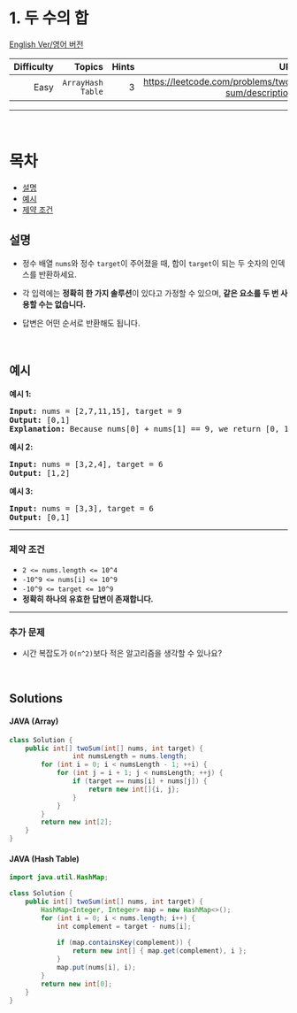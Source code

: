 # **1. 두 수의 합**

<!-- Language and Info Table Set for English -->
[English Ver/영어 버전](README.md)

|Difficulty |Topics |Hints |URL |
|---:|---:|---:|---:|
|Easy|<code>Array</code><code>Hash Table</code> |3 |https://leetcode.com/problems/two-sum/description/ |

---
<p>&nbsp;</p>

# 목차

- [설명](#설명)
- [예시](#예시)
- [제약 조건](#제약-조건)

## 설명

- 정수 배열 `nums`와 정수 `target`이 주어졌을 때, 합이 `target`이 되는 두 숫자의 인덱스를 반환하세요.

- 각 입력에는 **정확히 한 가지 솔루션**이 있다고 가정할 수 있으며, **같은 요소를 두 번 사용할 수는 없습니다.**
- 답변은 어떤 순서로 반환해도 됩니다.

<p>&nbsp;</p>

## **예시**

**예시 1:**

<pre><strong>Input:</strong> nums = [2,7,11,15], target = 9
<strong>Output:</strong> [0,1]
<strong>Explanation:</strong> Because nums[0] + nums[1] == 9, we return [0, 1].
</pre>

**예시 2:**

<pre><strong>Input:</strong> nums = [3,2,4], target = 6
<strong>Output:</strong> [1,2]
</pre>

**예시 3:**

<pre><strong>Input:</strong> nums = [3,3], target = 6
<strong>Output:</strong> [0,1]
</pre>

---

### **제약 조건**

- `2 <= nums.length <= 10^4`
- `-10^9 <= nums[i] <= 10^9`
- `-10^9 <= target <= 10^9`
- **정확히 하나의 유효한 답변이 존재합니다.**

---

### **추가 문제**

- 시간 복잡도가 `O(n^2)`보다 적은 알고리즘을 생각할 수 있나요?


<p>&nbsp;</p>

## Solutions

#### JAVA (Array)
```java
class Solution {
    public int[] twoSum(int[] nums, int target) {
                int numsLength = nums.length;
        for (int i = 0; i < numsLength - 1; ++i) {
            for (int j = i + 1; j < numsLength; ++j) {
                if (target == nums[i] + nums[j]) {
                    return new int[]{i, j};
                }
            }
        }
        return new int[2];
    }
}
```

#### JAVA (Hash Table)
```java
import java.util.HashMap;

class Solution {
    public int[] twoSum(int[] nums, int target) {
        HashMap<Integer, Integer> map = new HashMap<>();
        for (int i = 0; i < nums.length; i++) {
            int complement = target - nums[i];
            
            if (map.containsKey(complement)) {
                return new int[] { map.get(complement), i };
            }
            map.put(nums[i], i);
        }
        return new int[0];
    }
}
```
